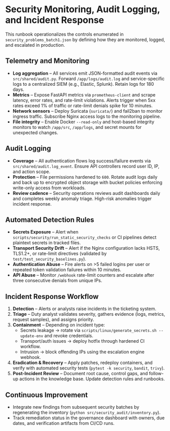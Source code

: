 # Security Monitoring, Audit Logging, and Incident Response

This runbook operationalizes the controls enumerated in
`security_problems_batch1.json` by defining how they are monitored, logged,
and escalated in production.

## Telemetry and Monitoring

- **Log aggregation** – All services emit JSON-formatted audit events via
  `src/shared/audit.py`. Forward `/app/logs/audit.log` and service-specific logs
  to a centralized SIEM (e.g., Elastic, Splunk). Retain logs for 180 days.
- **Metrics** – Expose FastAPI metrics via `prometheus-client` and scrape
  latency, error rates, and rate-limit violations. Alerts trigger when 5xx rates
  exceed 1% of traffic or rate-limit denials spike for 10 minutes.
- **Network sensors** – Deploy Suricata (`suricata/`) and fail2ban to monitor
  ingress traffic. Subscribe Nginx access logs to the monitoring pipeline.
- **File integrity** – Enable Docker `--read-only` and host-based integrity
  monitors to watch `/app/src`, `/app/logs`, and secret mounts for unexpected
  changes.

## Audit Logging

- **Coverage** – All authentication flows log success/failure events via
  `src/shared/audit.log_event`. Ensure API controllers record user ID, IP, and
  action scope.
- **Protection** – File permissions hardened to `600`. Rotate audit logs daily
  and back up to encrypted object storage with bucket policies enforcing
  write-only access from workloads.
- **Review cadence** – Security operations reviews audit dashboards daily and
  completes weekly anomaly triage. High-risk anomalies trigger incident response.

## Automated Detection Rules

- **Secrets Exposure** – Alert when `scripts/security/run_static_security_checks`
  or CI pipelines detect plaintext secrets in tracked files.
- **Transport Security Drift** – Alert if the Nginx configuration lacks HSTS,
  TLS1.2+, or rate-limit directives (validated by `test/test_security_baselines.py`).
- **Authentication Abuse** – Fire alerts on >5 failed logins per user or
  repeated token validation failures within 10 minutes.
- **API Abuse** – Monitor `/webhook` rate-limit counters and escalate after
  three consecutive denials from unique IPs.

## Incident Response Workflow

1. **Detection** – Alerts or analysts raise incidents in the ticketing system.
2. **Triage** – Duty analyst validates severity, gathers evidence (logs,
   metrics, request samples), and assigns priority.
3. **Containment** – Depending on incident type:
   - Secrets leakage → rotate via `scripts/linux/generate_secrets.sh --update-env`
     and revoke credentials.
   - Transport/auth issues → deploy hotfix through hardened CI workflow.
   - Intrusion → block offending IPs using the escalation engine webhook.
4. **Eradication & Recovery** – Apply patches, redeploy containers, and verify
   with automated security tests (`pytest -k security`, `bandit`, `trivy`).
5. **Post-Incident Review** – Document root cause, control gaps, and follow-up
   actions in the knowledge base. Update detection rules and runbooks.

## Continuous Improvement

- Integrate new findings from subsequent security batches by regenerating the
  inventory (`python src/security_audit/inventory.py`).
- Track remediation status in the governance dashboard with owners, due dates,
  and verification artifacts from CI/CD runs.
